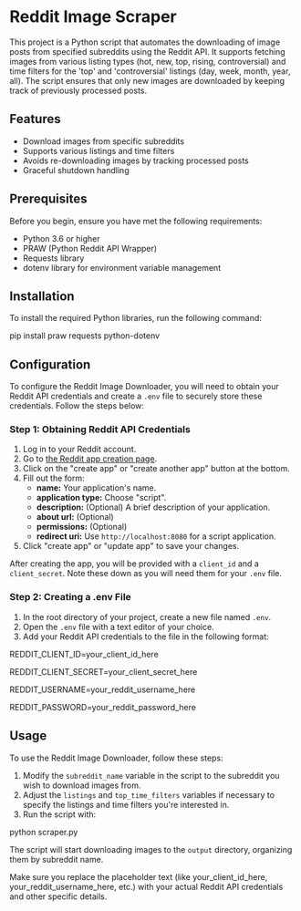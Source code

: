 # Reddit Image Scraper

This project is a Python script that automates the downloading of image posts from specified subreddits using the Reddit API. It supports fetching images from various listing types (hot, new, top, rising, controversial) and time filters for the 'top' and 'controversial' listings (day, week, month, year, all). The script ensures that only new images are downloaded by keeping track of previously processed posts.

## Features

- Download images from specific subreddits
- Supports various listings and time filters
- Avoids re-downloading images by tracking processed posts
- Graceful shutdown handling

## Prerequisites

Before you begin, ensure you have met the following requirements:

- Python 3.6 or higher
- PRAW (Python Reddit API Wrapper)
- Requests library
- dotenv library for environment variable management

## Installation

To install the required Python libraries, run the following command:

pip install praw requests python-dotenv


## Configuration

To configure the Reddit Image Downloader, you will need to obtain your Reddit API credentials and create a `.env` file to securely store these credentials. Follow the steps below:

### Step 1: Obtaining Reddit API Credentials

1. Log in to your Reddit account.
2. Go to [the Reddit app creation page](https://www.reddit.com/prefs/apps).
3. Click on the "create app" or "create another app" button at the bottom.
4. Fill out the form:
   - **name:** Your application's name.
   - **application type:** Choose "script".
   - **description:** (Optional) A brief description of your application.
   - **about url:** (Optional)
   - **permissions:** (Optional)
   - **redirect uri:** Use `http://localhost:8080` for a script application.
5. Click "create app" or "update app" to save your changes.

After creating the app, you will be provided with a `client_id` and a `client_secret`. Note these down as you will need them for your `.env` file.

### Step 2: Creating a .env File

1. In the root directory of your project, create a new file named `.env`.
2. Open the `.env` file with a text editor of your choice.
3. Add your Reddit API credentials to the file in the following format:



REDDIT_CLIENT_ID=your_client_id_here

REDDIT_CLIENT_SECRET=your_client_secret_here

REDDIT_USERNAME=your_reddit_username_here

REDDIT_PASSWORD=your_reddit_password_here



## Usage

To use the Reddit Image Downloader, follow these steps:

1. Modify the `subreddit_name` variable in the script to the subreddit you wish to download images from.
2. Adjust the `listings` and `top_time_filters` variables if necessary to specify the listings and time filters you're interested in.
3. Run the script with:

python scraper.py

The script will start downloading images to the `output` directory, organizing them by subreddit name.

Make sure you replace the placeholder text (like your_client_id_here, your_reddit_username_here, etc.) with your actual Reddit API credentials and other specific details. 

